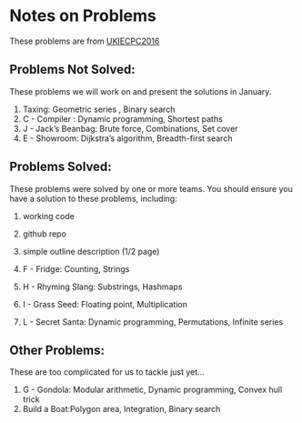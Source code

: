 # Notes on Problems 

These problems are from 
[UKIECPC2016](https://docs.google.com/presentation/d/1QHLdLLwuNKLvzXNiTlmEL1ipzpDv25u1CvaGHwkeiuU/edit#slide=id.p)

## Problems Not Solved:

These problems we will work on and present the solutions in January.

1. Taxing: Geometric series , Binary search
2. C - Compiler : Dynamic programming, Shortest paths
3. J - Jack’s Beanbag: Brute force, Combinations, Set cover
4. E - Showroom: Dijkstra’s algorithm, Breadth-first search


## Problems Solved:

These problems were solved by one or more teams. You should ensure you have a solution to these problems, including:

1. working code
2. github repo
3. simple outline description (1/2 page)


1. F - Fridge: Counting, Strings
2. H - Rhyming Slang: Substrings, Hashmaps
3. I - Grass Seed: Floating point, Multiplication
4. L - Secret Santa: Dynamic programming, Permutations, Infinite series

## Other Problems:

These are too complicated for us to tackle just yet...

1. G - Gondola: Modular arithmetic, Dynamic programming, Convex hull trick
2. Build a Boat:Polygon area, Integration, Binary search